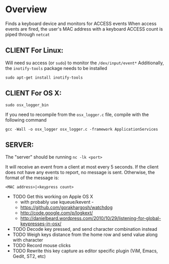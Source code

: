 Overview
=========

Finds a keyboard device and monitors for ACCESS events
When access events are fired, the user's MAC address with a keyboard ACCESS count is piped through `netcat`

CLIENT For Linux:
-----------

Will need su access (or `sudo`) to monitor the `/dev/input/event*`
Additionally, the `inotify-tools` package needs to be installed

    sudo apt-get install inotify-tools

CLIENT For OS X:
-----------

	sudo osx_logger_bin
	
If you need to recompile from the `osx_logger.c` file, compile with the following command

    gcc -Wall -o osx_logger osx_logger.c -framework ApplicationServices

SERVER:
-----------

The "server" should be running `nc -lk <port>`

It will receive an event from a client at most every 5 seconds. If the client does not have any events to report, no message is sent. Otherwise, the format of the message is:

    <MAC address>|<keypress count>

* TODO Get this working on Apple OS X 
	* with probably use kqueue/kevent - 
	* https://github.com/gorakhargosh/watchdog
	* http://code.google.com/p/logkext/
	* http://danielbeard.wordpress.com/2010/10/29/listening-for-global-keypresses-in-osx/
* TODO Decode key pressed, and send character combination instead
* TODO Weigh keys distance from the home row and send value along with character
* TODO Record mouse clicks
* TODO Rewrite this key capture as editor specific plugin (ViM, Emacs, Gedit, ST2, etc)
